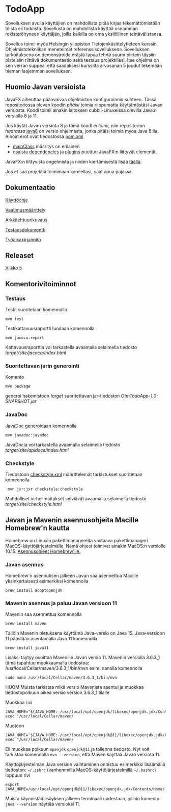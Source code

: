 # TodoApp

Sovelluksen avulla käyttäjien on mahdollista pitää kirjaa tekemättömistään töistä eli todoista. Sovellusta on mahdollista käyttää useamman rekisteröityneen käyttäjän, joilla kaikilla on oma yksilöllinen tehtävälistansa.

Sovellus toimii myös Helsingin yliopiston Tietojenkäsittelytieteen kurssin Ohjelmistotekniikan menetelmät referenssisovelluksena. Sovelluksen tarkoituksena on demonstroida erästä tapaa tehdä suurin piirtein täysiin pisteisiin riittävä dokumentaatio sekä testaus projektillesi. Itse ohjelma on sen verran suppea, että saadaksesi kurssilta arvosanan 5 joudut tekemään hieman laajemman sovelluksen.

## Huomio Javan versioista

JavaFX aiheuttaa päänvaivaa ohjelmiston konfiguroinnin suhteen. Tässä repositoriossa olevan koodin _pitäisi_ toimia riippumatta käyttämästäsi Javan versiosta. Koodi toimii ainakin laitoksen cubbli-Linuxeissa olevilla Java:n versiolla 8 ja 11. 

Jos käytät Javan versiota 8 ja tämä koodi _ei toimi_, niin repositorion _haarassa_ [java8](https://github.com/mluukkai/OtmTodoApp/blob/java8) on versio ohjelmasta, jonka pitäisi toimia myös Java 8:lla. Ainoat erot ovat tiedostossa [pom.xml](https://github.com/mluukkai/OtmTodoApp/blob/java8/pom.xml)
- [mainClass](https://github.com/mluukkai/OtmTodoApp/blob/java8/pom.xml#L73) määritys on erilainen
- osaista [dependencies](https://github.com/mluukkai/OtmTodoApp/blob/java8/pom.xml#L8) ja [plugins](https://github.com/mluukkai/OtmTodoApp/blob/java8/pom.xml#L23) puuttuu JavaFX:n liittyvät elementit.

JavaFX:n liittyvistä ongelmista ja niiden kiertämisestä lisää [täällä](https://github.com/mluukkai/ohjelmistotekniikka-syksy-2019/blob/master/web/maven.md#javafx).

Jos et saa projektia toimimaan koneellasi, saat apua pajassa.

## Dokumentaatio

[Käyttöohje](https://github.com/mluukkai/OtmTodoApp/blob/master/dokumentaatio/kayttoohje.md)

[Vaatimusmäärittely](https://github.com/mluukkai/OtmTodoApp/blob/master/dokumentaatio/vaatimusmaarittely.md)

[Arkkitehtuurikuvaus](https://github.com/mluukkai/OtmTodoApp/blob/master/dokumentaatio/arkkitehtuuri.md)

[Testausdokumentti](https://github.com/mluukkai/OtmTodoApp/blob/master/dokumentaatio/testaus.md)

[Työaikakirjanpito](https://github.com/mluukkai/OtmTodoApp/blob/master/dokumentaatio/tuntikirjanpito.md)

## Releaset

[Viikko 5](https://github.com/mluukkai/OtmTodoApp/releases/tag/viikko5)

## Komentorivitoiminnot

### Testaus

Testit suoritetaan komennolla

```
mvn test
```

Testikattavuusraportti luodaan komennolla

```
mvn jacoco:report
```

Kattavuusraporttia voi tarkastella avaamalla selaimella tiedosto _target/site/jacoco/index.html_

### Suoritettavan jarin generointi

Komento

```
mvn package
```

generoi hakemistoon _target_ suoritettavan jar-tiedoston _OtmTodoApp-1.0-SNAPSHOT.jar_

### JavaDoc

JavaDoc generoidaan komennolla

```
mvn javadoc:javadoc
```

JavaDocia voi tarkastella avaamalla selaimella tiedosto _target/site/apidocs/index.html_

### Checkstyle

Tiedostoon [checkstyle.xml](https://github.com/mluukkai/OtmTodoApp/blob/master/checkstyle.xml) määrittelemät tarkistukset suoritetaan komennolla

```
 mvn jxr:jxr checkstyle:checkstyle
```

Mahdolliset virheilmoitukset selviävät avaamalla selaimella tiedosto _target/site/checkstyle.html_

## Javan ja Mavenin asennusohjeita Macille Homebrew'n kautta

Homebrew on Linuxin pakettimanagereita vastaava pakettimanageri MacOS-käyttöjärjestelmälle. Nämä ohjeet toimivat ainakin MacOS:n versiolle 10.15. [Asennusohjeet Homebrew'lle.](https://brew.sh/index_fi)

### Javan asennus
Homebrew'n asennuksen jälkeen Javan saa asennettua Macille yksinkertaisesti esimerkiksi komennolla

```
brew install adoptopenjdk
```
### Mavenin asennus ja paluu Javan versioon 11
Mavenin saa asennettua komennolla

```
brew install maven
```

Tällöin Mavenin oletuksena käyttämä Java-versio on Java 15. Java-versioon 11 päästään asentamalla Java 11 komennolla

```
brew install java11
```
Lisäksi täytyy osoittaa Mavenille Javan versio 11. Mavenin versiolla 3.6.3_1 tämä tapahtuu muokkaamalla tiedostoa: /usr/local/Cellar/maven/3.6.3_1/bin/mvn esim. nanolla komennolla

```
sudo nano /usr/local/Cellar/maven/3.6.3_1/bin/mvn
```
HUOM Muista tarkistaa mikä versio Mavenista asentui ja muokkaa tiedostopolkuun oikea versio version 3.6.3_1 tilalle

Muokkaa rivi
```
JAVA_HOME="${JAVA_HOME:-/usr/local/opt/openjdk/libexec/openjdk.jdk/Contents/Home}" exec "/usr/local/Cellar/maven/
```
Muotoon
```
JAVA_HOME="${JAVA_HOME:-/usr/local/opt/openjdk@11/libexec/openjdk.jdk/Contents/Home}" exec "/usr/local/Cellar/maven/
```
Eli muokkaa polkuun ```openjdk``` ```openjdk@11``` ja tallenna tiedosto. Nyt voit tarkistaa komennolla ```mvn --version```, että Maven käyttää Javan versiota 11.

Käyttöjärjestelmän Java version vaihtaminen onnistuu esimerkiksi lisäämällä tiedoston: ```~/.zshrc``` (vanhemmilla MacOS-käyttöjärjestelmillä ```~/.bashrc```) loppuun rivi
```
export JAVA_HOME=/usr/local/opt/openjdk@11/libexec/openjdk.jdk/Contents/Home/
```
Muista käynnistää lisäyksen jälkeen terminaali uudestaan, jolloin komento ```java --version``` näyttää versioksi 11.

